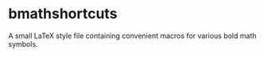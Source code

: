 # bmathshortcuts
A small LaTeX style file containing convenient macros for various bold math symbols.
